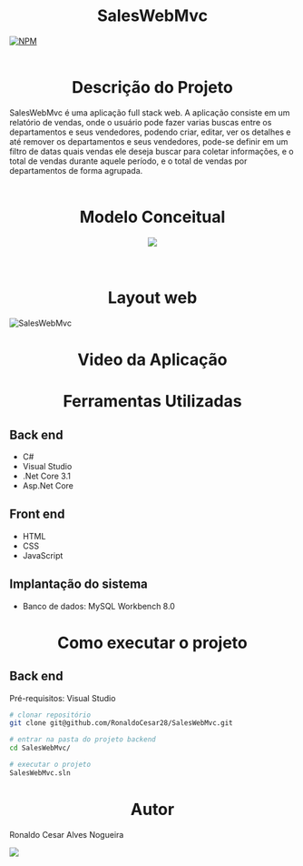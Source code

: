 <h1 align="center">
SalesWebMvc
</h1>

[![NPM](https://img.shields.io/npm/l/react)](https://github.com/RonaldoCesar28/SalesWebMvc/blob/main/LICENSE)
<br></br>

<h1 align="center">
Descrição do Projeto
</h1>

SalesWebMvc é uma aplicação full stack web.
A aplicação consiste em um relatório de vendas, onde o usuário pode fazer varias buscas entre os departamentos e seus vendedores, podendo criar, editar, ver os
detalhes e até remover os departamentos e seus vendedores, pode-se definir em um filtro de datas quais vendas ele deseja buscar para coletar informações,
e o total de vendas durante aquele período, e o total de vendas por departamentos de forma agrupada. <br></br>

<h1 align="center">
Modelo Conceitual
</h1>

<div align="center">
<img src="https://user-images.githubusercontent.com/101528945/194422369-2e6d9ab4-05c7-470a-9457-8cd7bdf7612a.png" />
</div> <br></br>

<h1 align="center">
Layout web
</h1>

![SalesWebMvc](https://user-images.githubusercontent.com/101528945/194420260-fcc90a67-06da-46ec-bc8e-d28a8eff14b4.png)

<h1 align="center">
Video da Aplicação
</h1>

<h1 align="center">
Ferramentas Utilizadas
</h1>

## Back end
- C#
- Visual Studio
- .Net Core 3.1
- Asp.Net Core
## Front end
- HTML
- CSS
- JavaScript
## Implantação do sistema
- Banco de dados: MySQL Workbench 8.0

<h1 align="center">
Como executar o projeto
</h1>

## Back end
Pré-requisitos: Visual Studio

```bash
# clonar repositório
git clone git@github.com/RonaldoCesar28/SalesWebMvc.git

# entrar na pasta do projeto backend
cd SalesWebMvc/

# executar o projeto
SalesWebMvc.sln
```

<h1 align="center">
Autor
</h1>

Ronaldo Cesar Alves Nogueira

<a href="https://www.linkedin.com/in/ronaldocesar28/" target="_blank"><img 
src="https://img.shields.io/badge/-LinkedIn-%230077B5?style=for-the-badge&logo=linkedin&logoColor=white" target="_blank"></a>
